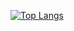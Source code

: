 
[![Top Langs](https://github-readme-stats.vercel.app/api/top-langs/?username=Hlunlun&layout=compact&theme=vision-friendly-dark&exclude_repo=Microprocessor_project,Abandoned-Son,RAG,Hlunlun.github.io,EzLLM,Fractured-Scaphoid-Detection,Transformer,Raspberrypi-Project,Linebot-with-todolist,icd_tokenize)](https://github.com/anuraghazra/github-readme-stats)
